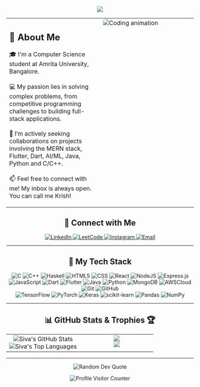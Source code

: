 <div align="center">

  <img src="https://readme-typing-svg.herokuapp.com?font=Fira+Code&size=32&pause=1000&color=8A2BE2&center=true&vCenter=true&width=500&lines=Hi%2C+I'm+SRK+Reddy+:);Full-Stack+Developer;AI%2FML+Enthusiast;Competitive+Programmer;Tech+Enthusiast" />

</div>

<table>
  <tr>
    <td valign="top" width="50%">
      <h2 align="left">👋 About Me</h2>
      <p align="left">
        🎓 I'm a Computer Science student at Amrita University, Bangalore.<br/><br/>
        💻 My passion lies in solving complex problems, from competitive programming challenges to building full-stack applications.<br/><br/>
        🚀 I’m actively seeking collaborations on projects involving the MERN stack, Flutter, Dart, AI/ML, Java, Python and C/C++.<br/><br/>
        📫 Feel free to connect with me! My inbox is always open. You can call me Krish!
      </p>
    </td>
    <td valign="top" width="50%">
      <img src="https://media.giphy.com/media/qgQUggAC3Pfv687qPC/giphy.gif" alt="Coding animation" style="border-radius: 5px 5px 5px;" />
    </td>
  </tr>
</table>

<div align="center">
  <h2 align="center">🤝 Connect with Me</h2>
  <p align="center">
    <a href="https://linkedin.com/in/siva-rama-krishna-reddy-padala" target="_blank">
      <img src="https://img.shields.io/badge/LinkedIn-0077B5?style=for-the-badge&logo=linkedin&logoColor=white" alt="LinkedIn"/>
    </a>
    <a href="https://leetcode.com/u/code_it_bro/" target="_blank">
      <img src="https://img.shields.io/badge/LeetCode-000000?style=for-the-badge&logo=LeetCode&logoColor=#d16c06" alt="LeetCode"/>
    </a>
    <a href="https://instagram.com/srkr6115" target="_blank">
      <img src="https://img.shields.io/badge/Instagram-E4405F?style=for-the-badge&logo=Instagram&logoColor=white" alt="Instagram"/>
    </a>
    <a href="mailto:sivaramakrishnareddy6115@gmail.com">
      <img src="https://img.shields.io/badge/Email-D14836?style=for-the-badge&logo=gmail&logoColor=white" alt="Email"/>
    </a>
  </p>
</div>

---

<h2 align="center">🚀 My Tech Stack</h2>
<p align="center">
  <img src="https://img.shields.io/badge/C-30363D?style=for-the-badge&logo=c&logoColor=A8B9CC" alt="C"/>
  <img src="https://img.shields.io/badge/C++-30363D?style=for-the-badge&logo=cplusplus&logoColor=00599C" alt="C++"/>
  <img src="https://img.shields.io/badge/Haskell-30363D?style=for-the-badge&logo=haskell&logoColor=5D4F85" alt="Haskell"/>
  <img src="https://img.shields.io/badge/HTML5-30363D?style=for-the-badge&logo=html5&logoColor=E34F26" alt="HTML5"/>
  <img src="https://img.shields.io/badge/CSS-30363D?style=for-the-badge&logo=css&logoColor=1572B6" alt="CSS"/>
  <img src="https://img.shields.io/badge/React-30363D?style=for-the-badge&logo=react&logoColor=61DAFB" alt="React"/>
  <img src="https://img.shields.io/badge/Node.js-30363D?style=for-the-badge&logo=node.js&logoColor=339933" alt="NodeJS"/>
  <img src="https://img.shields.io/badge/Express.js-30363D?style=for-the-badge&logo=express&logoColor=white" alt="Express.js"/>
  <img src="https://img.shields.io/badge/JavaScript-30363D?style=for-the-badge&logo=javascript&logoColor=F7DF1E" alt="JavaScript"/>
  <img src="https://img.shields.io/badge/Dart-30363D?style=for-the-badge&logo=dart&logoColor=0175C2" alt="Dart"/>
  <img src="https://img.shields.io/badge/Flutter-30363D?style=for-the-badge&logo=flutter&logoColor=02569B" alt="Flutter"/>
  <img src="https://img.shields.io/badge/Java-30363D?style=for-the-badge&logo=openjdk&logoColor=f89820" alt="Java"/>
  <img src="https://img.shields.io/badge/Python-30363D?style=for-the-badge&logo=python&logoColor=3776AB" alt="Python"/>
  <img src="https://img.shields.io/badge/MongoDB-30363D?style=for-the-badge&logo=mongodb&logoColor=47A248" alt="MongoDB"/>
  <img src="https://img.shields.io/badge/AWSCloud-30363D?style=for-the-badge&logo=awscloud&logoColor=FF9900" alt="AWSCloud"/>
  <img src="https://img.shields.io/badge/Git-30363D?style=for-the-badge&logo=git&logoColor=F05032" alt="Git"/>
  <img src="https://img.shields.io/badge/GitHub-30363D?style=for-the-badge&logo=github&logoColor=FFFFFF" alt="GitHub"/>
  <br/>
  <img src="https://img.shields.io/badge/TensorFlow-30363D?style=for-the-badge&logo=tensorflow&logoColor=FF6F00" alt="TensorFlow"/>
  <img src="https://img.shields.io/badge/PyTorch-30363D?style=for-the-badge&logo=pytorch&logoColor=EE4C2C" alt="PyTorch"/>
  <img src="https://img.shields.io/badge/Keras-30363D?style=for-the-badge&logo=keras&logoColor=D00000" alt="Keras"/>
  <img src="https://img.shields.io/badge/scikit--learn-30363D?style=for-the-badge&logo=scikit-learn&logoColor=F7931E" alt="scikit-learn"/>
  <img src="https://img.shields.io/badge/Pandas-30363D?style=for-the-badge&logo=pandas&logoColor=150458" alt="Pandas"/>
  <img src="https://img.shields.io/badge/Numpy-30363D?style=for-the-badge&logo=numpy&logoColor=013243" alt="NumPy"/>
</p>

---

<h2 align="center">📊 GitHub Stats & Trophies 🏆</h2>
<table width="100%">
  <tr valign="top">
    <td width="50%" align="center">
      <img src="https://github-readme-stats.vercel.app/api?username=krish6115&theme=tokyonight&hide_border=true&include_all_commits=true&count_private=true&show_icons=true" alt="Siva's GitHub Stats" />
      <br/>
      <img src="https://github-readme-stats.vercel.app/api/top-langs/?username=krish6115&theme=tokyonight&hide_border=true&include_all_commits=true&count_private=true&layout=compact" alt="Siva's Top Languages" />
    </td>
    <td width="50%" align="center">
      <img src="https://streak-stats.demolab.com/?user=krish6115&theme=tokyonight&hide_border=true"/>
      <br/>
      <img src="https://github-profile-trophy.vercel.app/?username=krish6115&theme=tokyonight&no-frame=true&no-bg=true&margin-w=15&margin-h=15" />
    </td>
  </tr>
</table>

---

<div align="center">
  
  <img src="https://quotes-github-readme.vercel.app/api?type=horizontal&theme=tokyonight" alt="Random Dev Quote" />
  
  <p><img src="https://komarev.com/ghpvc/?username=krish6115&style=flat-square&color=blueviolet" alt="Profile Visitor Counter"/></p>

</div>
